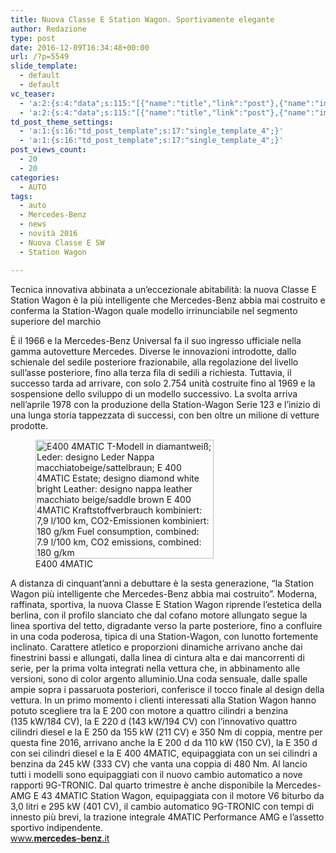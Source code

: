 ```yaml
---
title: Nuova Classe E Station Wagon. Sportivamente elegante
author: Redazione
type: post
date: 2016-12-09T16:34:48+00:00
url: /?p=5549
slide_template:
  - default
  - default
vc_teaser:
  - 'a:2:{s:4:"data";s:115:"[{"name":"title","link":"post"},{"name":"image","image":"featured","link":"none"},{"name":"text","mode":"excerpt"}]";s:7:"bgcolor";s:0:"";}'
  - 'a:2:{s:4:"data";s:115:"[{"name":"title","link":"post"},{"name":"image","image":"featured","link":"none"},{"name":"text","mode":"excerpt"}]";s:7:"bgcolor";s:0:"";}'
td_post_theme_settings:
  - 'a:1:{s:16:"td_post_template";s:17:"single_template_4";}'
  - 'a:1:{s:16:"td_post_template";s:17:"single_template_4";}'
post_views_count:
  - 20
  - 20
categories:
  - AUTO
tags:
  - auto
  - Mercedes-Benz
  - news
  - novità 2016
  - Nuova Classe E SW
  - Station Wagon

---
```

Tecnica innovativa abbinata a un&#8217;eccezionale abitabilità: la nuova Classe E Station Wagon è la più intelligente che Mercedes-Benz abbia mai costruito e conferma la Station-Wagon quale modello irrinunciabile nel segmento superiore del marchio

È il 1966 e la Mercedes-Benz Universal fa il suo ingresso ufficiale nella gamma autovetture Mercedes. Diverse le innovazioni introdotte, dallo schienale del sedile posteriore frazionabile, alla regolazione del livello sull’asse posteriore, fino alla terza fila di sedili a richiesta. Tuttavia, il successo tarda ad arrivare, con solo 2.754 unità costruite fino al 1969 e la sospensione dello sviluppo di un modello successivo. La svolta arriva nell’aprile 1978 con la produzione della Station-Wagon Serie 123 e l&#8217;inizio di una lunga storia tappezzata di successi, con ben oltre un milione di vetture prodotte.

<figure id="attachment_5557" aria-describedby="caption-attachment-5557" style="width: 285px" class="wp-caption alignright"><img decoding="async" loading="lazy" class="size-full wp-image-5557" src="https://progressonline.it/wp-content/uploads/2016/12/E400_4MATIC_Estate_diamand_white_3-1.jpg" alt="E400 4MATIC T-Modell in diamantweiß; Leder: designo Leder Nappa macchiatobeige/sattelbraun; E 400 4MATIC Estate; designo diamond white bright Leather: designo nappa leather macchiato beige/saddle brown E 400 4MATIC Kraftstoffverbrauch kombiniert: 7,9 l/100 km, CO2-Emissionen kombiniert: 180 g/km Fuel consumption, combined: 7.9 l/100 km, CO2 emissions, combined: 180 g/km" width="285" height="190" /><figcaption id="caption-attachment-5557" class="wp-caption-text">E400 4MATIC</figcaption></figure>

A distanza di cinquant&#8217;anni a debuttare è la sesta generazione, “la Station Wagon più intelligente che Mercedes-Benz abbia mai costruito”. Moderna, raffinata, sportiva, la nuova Classe E Station Wagon riprende l’estetica della berlina, con il profilo slanciato che dal cofano motore allungato segue la linea sportiva del tetto, digradante verso la parte posteriore, fino a confluire in una coda poderosa, tipica di una Station-Wagon, con lunotto fortemente inclinato. Carattere atletico e proporzioni dinamiche arrivano anche dai finestrini bassi e allungati, dalla linea di cintura alta e dai mancorrenti di serie, per la prima volta integrati nella vettura che, in abbinamento alle versioni, sono di color argento alluminio.Una coda sensuale, dalle spalle ampie sopra i passaruota posteriori, conferisce il tocco finale al design della vettura. In un primo momento i clienti interessati alla Station Wagon hanno potuto scegliere tra la E 200 con motore a quattro cilindri a benzina (135 kW/184 CV), la E 220 d (143 kW/194 CV) con l’innovativo quattro cilindri diesel e la E 250 da 155 kW (211 CV) e 350 Nm di coppia, mentre per questa fine 2016, arrivano anche la E 200 d da 110 kW (150 CV), la E 350 d con sei cilindri diesel e la E 400 4MATIC, equipaggiata con un sei cilindri a benzina da 245 kW (333 CV) che vanta una coppia di 480 Nm. Al lancio tutti i modelli sono equipaggiati con il nuovo cambio automatico a nove rapporti 9G-TRONIC. Dal quarto trimestre è anche disponibile la Mercedes-AMG E 43 4MATIC Station Wagon, equipaggiata con il motore V6 biturbo da 3,0 litri e 295 kW (401 CV), il cambio automatico 9G-TRONIC con tempi di innesto più brevi, la trazione integrale 4MATIC Performance AMG e l’assetto sportivo indipendente.  
[www.**mercedes**&#8211;**benz**.it][1]

 [1]: https://www.mercedes-benz.it